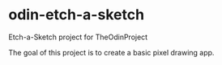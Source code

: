 # odin-etch-a-sketch
Etch-a-Sketch project for TheOdinProject

The goal of this project is to create a basic pixel drawing app.
